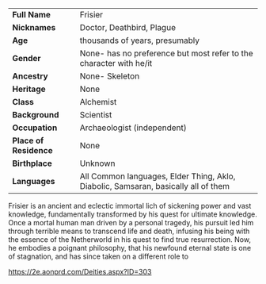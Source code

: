 |                        |                                                                                    |
| :--------------------- | :--------------------------------------------------------------------------------- |
| **Full Name**          | Frisier                                                                            |
| **Nicknames**          | Doctor, Deathbird, Plague                                                          |
| **Age**                | thousands of years, presumably                                                     |
| **Gender**             | None- has no preference but most refer to the character with he/it                 |
| **Ancestry**           | None- Skeleton                                                                     |
| **Heritage**           | None                                                                               |
| **Class**              | Alchemist                                                                          |
| **Background**         | Scientist                                                                          |
| **Occupation**         | Archaeologist (independent)                                                        |
| **Place of Residence** | None                                                                               |
| **Birthplace**         | Unknown                                                                            |
| **Languages**          | All Common languages, Elder Thing, Aklo, Diabolic, Samsaran, basically all of them |

Frisier is an ancient and eclectic immortal lich of sickening power and vast knowledge, fundamentally transformed by his quest for ultimate knowledge. Once a mortal human man driven by a personal tragedy, his pursuit led him through terrible means to transcend life and death, infusing his being with the essence of the Netherworld in his quest to find true resurrection. Now, he embodies a poignant philosophy, that his newfound eternal state is one of stagnation, and has since taken on a different role to 

https://2e.aonprd.com/Deities.aspx?ID=303



